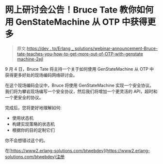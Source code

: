 # 网上研讨会公告！Bruce Tate 教你如何用 GenStateMachine 从 OTP 中获得更多

> 原文:[https://dev . to/Erlang _ solutions/webinar-announcement-Bruce-tate-teaches-you-how-to-get-more-out-of-OTP-with-genstate machine-2ejl](https://dev.to/erlang_solutions/webinar-announcement-bruce-tate-teaches-you-how-to-get-more-out-of-otp-with-genstatemachine-2ejl)

9 月 4 日，Bruce Tate 将主持一个关于如何使用 GenStateMachine 从 OTP 中获得更多好处的现场编码网络研讨会。

在这个现场编码会议中，Bruce 将使用 GenStateMachine 实现一个安全协议。我们将为攀岩现场编写一个安全协议，然后我们将增加一个更灵活的 API，超时和一个更安全的协议。

完成后，您将更好地理解如何:

*   使用状态机
*   构建实现策略的状态机
*   根据你的目的定制它们

你不会想错过这个的。

在[https://www2.erlang-solutions.com/btwebdev](https://www2.erlang-solutions.com/btwebdev)注册